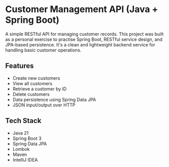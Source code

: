 # Customer Management API (Java + Spring Boot)

A simple RESTful API for managing customer records. This project was built as a personal exercise to practise Spring Boot, RESTful service design, and JPA-based persistence. It's a clean and lightweight backend service for handling basic customer operations.

## Features

- Create new customers
- View all customers
- Retrieve a customer by ID
- Delete customers
- Data persistence using Spring Data JPA
- JSON input/output over HTTP

## Tech Stack

- Java 21
- Spring Boot 3
- Spring Data JPA
- Lombok
- Maven
- IntelliJ IDEA
